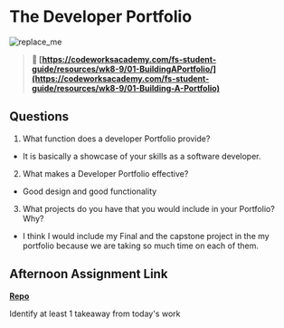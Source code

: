 # The Developer Portfolio

![replace_me](https://codeworks.blob.core.windows.net/public/assets/img/illustrations/placeholder.svg)

> **📖 [https://codeworksacademy.com/fs-student-guide/resources/wk8-9/01-BuildingAPortfolio/](https://codeworksacademy.com/fs-student-guide/resources/wk8-9/01-Building-A-Portfolio)**

## Questions

1. What function does a developer Portfolio provide?

- It is basically a showcase of your skills as a software developer.

2. What makes a Developer Portfolio effective?

- Good design and good functionality

3. What projects do you have that you would include in your Portfolio? Why?

- I think I would include my Final and the capstone project in the my portfolio because we are taking so much time on each of them.

## Afternoon Assignment Link

**[Repo](https://github.com/Thomas-Daily/<ASSIGNMENT_REPO>)**

Identify at least 1 takeaway from today's work
